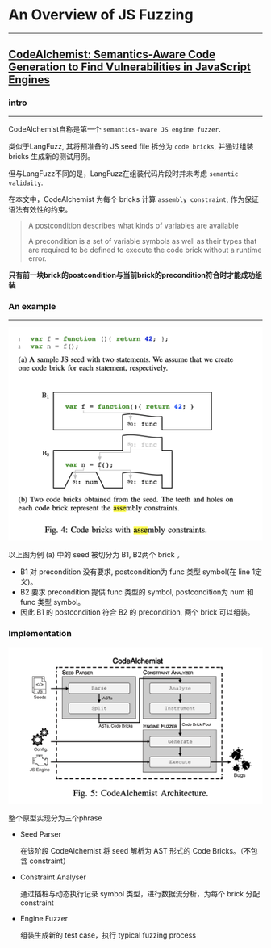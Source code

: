 # An Overview of JS Fuzzing

---

## <a href = "https://raw.githubusercontent.com/Anderson-Xia/Note/main/pdf/20211021/"> CodeAlchemist: Semantics-Aware Code Generation to Find Vulnerabilities in JavaScript Engines</a>

### intro

---
CodeAlchemist自称是第一个 `semantics-aware JS engine fuzzer`. 

类似于LangFuzz, 其将预准备的 JS seed file 拆分为 `code bricks`, 并通过组装 bricks 生成新的测试用例。 

但与LangFuzz不同的是，LangFuzz在组装代码片段时并未考虑 `semantic validaity`. 

在本文中，CodeAlchemist 为每个 bricks 计算 `assembly constraint`, 作为保证语法有效性的约束。
> A postcondition describes what kinds of variables are available
> 
> A precondition is a set of variable symbols as well as their types that are required to be defined to execute the code brick without a runtime error.

**只有前一块brick的postcondition与当前brick的precondition符合时才能成功组装**



### An example

---

![example](https://raw.githubusercontent.com/Anderson-Xia/Note/main/img/20211021/2021102101.png)

以上图为例 (a) 中的 seed 被切分为 B1, B2两个 brick 。
* B1 对 precondition 没有要求, postcondition为 func 类型 symbol(在 line 1定义)。
* B2 要求 precondition 提供 func 类型的 symbol, postcondition为 num 和 func 类型 symbol。
* 因此 B1 的 postcondition 符合 B2 的 precondition, 两个 brick 可以组装。

### Implementation

![Implementation](https://raw.githubusercontent.com/Anderson-Xia/Note/main/img/20211021/2021102102.png)

整个原型实现分为三个phrase

* Seed Parser 
  
    在该阶段 CodeAlchemist 将 seed 解析为 AST 形式的 Code Bricks。（不包含 constraint）
  
* Constraint Analyser

    通过插桩与动态执行记录 symbol 类型，进行数据流分析，为每个 brick 分配 constraint

* Engine Fuzzer

    组装生成新的 test case，执行 typical fuzzing process